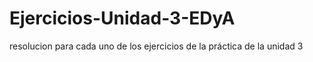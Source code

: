 # Ejercicios-Unidad-3-EDyA
resolucion para cada uno de los ejercicios de la práctica de la unidad 3
